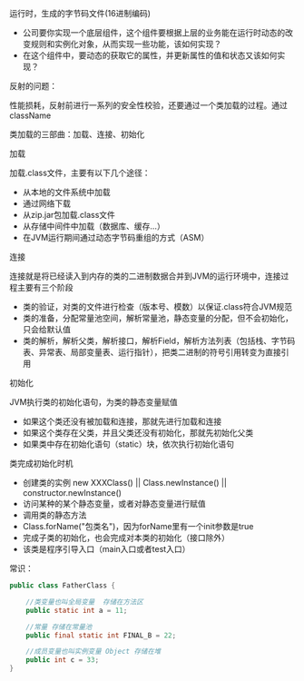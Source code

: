 运行时，生成的字节码文件(16进制编码)



* 公司要你实现一个底层组件，这个组件要根据上层的业务能在运行时动态的改变规则和实例化对象，从而实现一些功能，该如何实现？
* 在这个组件中，要动态的获取它的属性，并更新属性的值和状态又该如何实现？



反射的问题：

​	性能损耗，反射前进行一系列的安全性校验，还要通过一个类加载的过程。通过className



类加载的三部曲：加载、连接、初始化

加载

加载.class文件，主要有以下几个途径：

* 从本地的文件系统中加载
* 通过网络下载
* 从zip.jar包加载.class文件
* 从存储中间件中加载（数据库、缓存...）
* 在JVM运行期间通过动态字节码重组的方式（ASM）



连接

连接就是将已经读入到内存的类的二进制数据合并到JVM的运行环境中，连接过程主要有三个阶段

* 类的验证，对类的文件进行检查（版本号、模数）以保证.class符合JVM规范
* 类的准备，分配常量池空间，解析常量池，静态变量的分配，但不会初始化，只会给默认值
* 类的解析，解析父类，解析接口，解析Field，解析方法列表（包括栈、字节码表、异常表、局部变量表、运行指针），把类二进制的符号引用转变为直接引用



初始化

JVM执行类的初始化语句，为类的静态变量赋值

* 如果这个类还没有被加载和连接，那就先进行加载和连接
* 如果这个类存在父类，并且父类还没有初始化，那就先初始化父类
* 如果类中存在初始化语句（static）块，依次执行初始化语句



类完成初始化时机

* 创建类的实例 new XXXClass() || Class.newInstance() || constructor.newInstance()
* 访问某种的某个静态变量，或者对静态变量进行赋值
* 调用类的静态方法
* Class.forName("包类名")，因为forName里有一个init参数是true
* 完成子类的初始化，也会完成对本类的初始化（接口除外）
* 该类是程序引导入口（main入口或者test入口）







常识：

```java
public class FatherClass {

    //类变量也叫全局变量  存储在方法区
    public static int a = 11;

    //常量 存储在常量池
    public final static int FINAL_B = 22;

    //成员变量也叫实例变量 Object 存储在堆
    public int c = 33;
}
```

